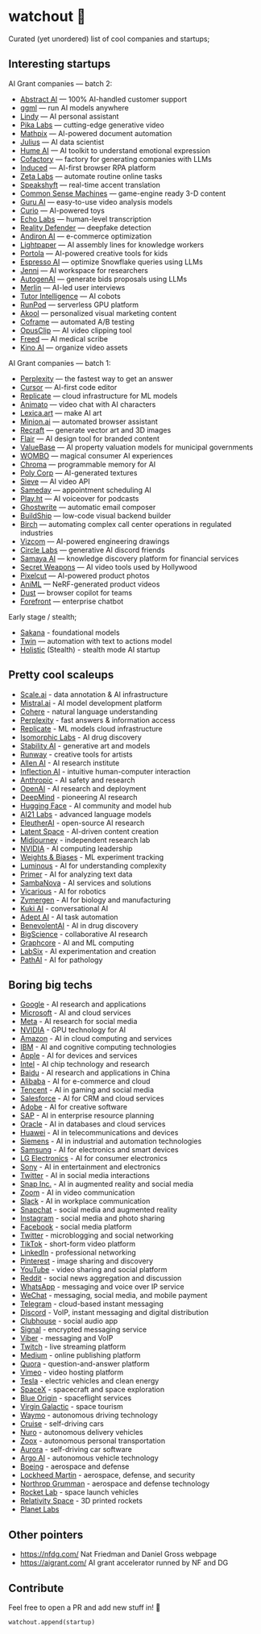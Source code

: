 # watchout 🪩
Curated (yet unordered) list of cool companies and startups;

## Interesting startups

AI Grant companies — batch 2:
- [Abstract AI](https://www.hiabstract.com/) — 100% AI-handled customer support
- [ggml](https://ggml.ai/) — run AI models anywhere
- [Lindy](https://www.lindy.ai/) — AI personal assistant
- [Pika Labs](https://www.pika.art/) — cutting-edge generative video
- [Mathpix](https://mathpix.com/) — AI-powered document automation
- [Julius](https://julius.ai/) — AI data scientist
- [Hume AI](https://hume.ai/) — AI toolkit to understand emotional expression
- [Cofactory](https://cofactory.ai/) — factory for generating companies with LLMs
- [Induced](https://www.induced.ai/) — AI-first browser RPA platform
- [Zeta Labs](https://www.zetalabs.ai/) — automate routine online tasks
- [Speakshyft](https://www.speakshyft.com/) — real-time accent translation
- [Common Sense Machines](https://www.csm.ai/) — game-engine ready 3-D content
- [Guru AI](https://www.getguru.ai/) — easy-to-use video analysis models
- [Curio](https://www.heycurio.com/) — AI-powered toys
- [Echo Labs](https://echolens.xyz/) — human-level transcription
- [Reality Defender](https://realitydefender.com/) — deepfake detection
- [Andiron AI](https://www.andiron.ai) — e-commerce optimization
- [Lightpaper](https://lightpaper.ai/) — AI assembly lines for knowledge workers
- [Portola](https://portola.ai/) — AI-powered creative tools for kids
- [Espresso AI](https://www.getespresso.ai/) — optimize Snowflake queries using LLMs
- [Jenni](https://jenni.ai/) — AI workspace for researchers
- [AutogenAI](https://autogenai.com/) — generate bids proposals using LLMs
- [Merlin](https://talktomerlin.com/) — AI-led user interviews
- [Tutor Intelligence](https://www.tutorintelligence.com/) — AI cobots
- [RunPod](https://www.runpod.io/) — serverless GPU platform
- [Akool](https://akool.com) — personalized visual marketing content
- [Coframe](https://coframe.ai/) — automated A/B testing
- [OpusClip](https://www.opus.pro/) — AI video clipping tool
- [Freed](https://www.getfreed.ai/) — AI medical scribe
- [Kino AI](https://trykino.com/) — organize video assets

AI Grant companies — batch 1:
- [Perplexity](https://perplexity.ai/) — the fastest way to get an answer
- [Cursor](https://cursor.so) — AI-first code editor
- [Replicate](https://replicate.com/) — cloud infrastructure for ML models
- [Animato](https://animato.ai/) — video chat with AI characters
- [Lexica.art](https://lexica.art) — make AI art
- [Minion.ai](https://minion.ai) — automated browser assistant
- [Recraft](https://recraft.ai/) — generate vector art and 3D images
- [Flair](https://flair.ai/) — AI design tool for branded content
- [ValueBase](https://valuebase.co) — AI property valuation models for municipal governments
- [WOMBO](https://w.ai/) — magical consumer AI experiences
- [Chroma](https://trychroma.com/) — programmable memory for AI
- [Poly Corp](https://withpoly.com/browse/textures) — AI-generated textures
- [Sieve](https://sievedata.com/) — AI video API
- [Sameday](https://gosameday.com) — appointment scheduling AI
- [Play.ht](https://play.ht) — AI voiceover for podcasts
- [Ghostwrite](https://ghostwrite.rip) — automatic email composer
- [BuildShip](https://buildship.com/) — low-code visual backend builder
- [Birch](https://birch.ai/) — automating complex call center operations in regulated industries
- [Vizcom](https://www.vizcom.ai/) — AI-powered engineering drawings
- [Circle Labs](https://circlelabs.xyz/) — generative AI discord friends
- [Samaya AI](https://samaya.ai/) — knowledge discovery platform for financial services
- [Secret Weapons](https://scrtwpns.com/) — AI video tools used by Hollywood
- [Pixelcut](https://www.pixelcut.ai/) — AI-powered product photos
- [AniML](https://www.animl.ai/) — NeRF-generated product videos
- [Dust](https://dust.tt/) — browser copilot for teams
- [Forefront](https://forefront.ai/) — enterprise chatbot

Early stage / stealth;
- [Sakana](https://sakana.ai) - foundational models
- [Twin](https://twin.so) — automation with text to actions model
- [Holistic](#) (Stealth) - stealth mode AI startup

## Pretty cool scaleups

- [Scale.ai](https://scale.ai) - data annotation & AI infrastructure
- [Mistral.ai](https://mistral.ai) - AI model development platform
- [Cohere](https://cohere.com) - natural language understanding
- [Perplexity](https://perplexity.ai) - fast answers & information access
- [Replicate](https://replicate.com) - ML models cloud infrastructure
- [Isomorphic Labs](https://isomorphiclabs.com) - AI drug discovery
- [Stability AI](https://stability.ai) - generative art and models
- [Runway](https://runwayml.com) - creative tools for artists
- [Allen AI](https://allenai.org) - AI research institute
- [Inflection AI](https://inflection.ai) - intuitive human-computer interaction
- [Anthropic](https://anthropic.com) - AI safety and research
- [OpenAI](https://openai.com) - AI research and deployment
- [DeepMind](https://deepmind.com) - pioneering AI research
- [Hugging Face](https://huggingface.co) - AI community and model hub
- [AI21 Labs](https://ai21.com) - advanced language models
- [EleutherAI](https://eleuther.ai) - open-source AI research
- [Latent Space](https://latentspace.com) - AI-driven content creation
- [Midjourney](https://midjourney.com) - independent research lab
- [NVIDIA](https://nvidia.com) - AI computing leadership
- [Weights & Biases](https://wandb.ai) - ML experiment tracking
- [Luminous](https://luminous.com) - AI for understanding complexity
- [Primer](https://primer.ai) - AI for analyzing text data
- [SambaNova](https://sambanova.ai) - AI services and solutions
- [Vicarious](https://vicarious.com) - AI for robotics
- [Zymergen](https://zymergen.com) - AI for biology and manufacturing
- [Kuki AI](https://kuki.ai) - conversational AI
- [Adept AI](https://adept.ai) - AI task automation
- [BenevolentAI](https://benevolent.ai) - AI in drug discovery
- [BigScience](https://bigscience.huggingface.co) - collaborative AI research
- [Graphcore](https://graphcore.ai) - AI and ML computing
- [LabSix](https://labsix.com) - AI experimentation and creation
- [PathAI](https://pathai.com) - AI for pathology

## Boring big techs

- [Google](https://google.com) - AI research and applications
- [Microsoft](https://microsoft.com) - AI and cloud services
- [Meta](https://meta.com) - AI research for social media
- [NVIDIA](https://nvidia.com) - GPU technology for AI
- [Amazon](https://amazon.com) - AI in cloud computing and services
- [IBM](https://ibm.com) - AI and cognitive computing technologies
- [Apple](https://apple.com) - AI for devices and services
- [Intel](https://intel.com) - AI chip technology and research
- [Baidu](https://baidu.com) - AI research and applications in China
- [Alibaba](https://alibaba.com) - AI for e-commerce and cloud
- [Tencent](https://tencent.com) - AI in gaming and social media
- [Salesforce](https://salesforce.com) - AI for CRM and cloud services
- [Adobe](https://adobe.com) - AI for creative software
- [SAP](https://sap.com) - AI in enterprise resource planning
- [Oracle](https://oracle.com) - AI in databases and cloud services
- [Huawei](https://huawei.com) - AI in telecommunications and devices
- [Siemens](https://siemens.com) - AI in industrial and automation technologies
- [Samsung](https://samsung.com) - AI for electronics and smart devices
- [LG Electronics](https://lg.com) - AI for consumer electronics
- [Sony](https://sony.com) - AI in entertainment and electronics
- [Twitter](https://twitter.com) - AI in social media interactions
- [Snap Inc.](https://snap.com) - AI in augmented reality and social media
- [Zoom](https://zoom.us) - AI in video communication
- [Slack](https://slack.com) - AI in workplace communication
- [Snapchat](https://snapchat.com) - social media and augmented reality
- [Instagram](https://instagram.com) - social media and photo sharing
- [Facebook](https://facebook.com) - social media platform
- [Twitter](https://twitter.com) - microblogging and social networking
- [TikTok](https://tiktok.com) - short-form video platform
- [LinkedIn](https://linkedin.com) - professional networking
- [Pinterest](https://pinterest.com) - image sharing and discovery
- [YouTube](https://youtube.com) - video sharing and social platform
- [Reddit](https://reddit.com) - social news aggregation and discussion
- [WhatsApp](https://whatsapp.com) - messaging and voice over IP service
- [WeChat](https://wechat.com) - messaging, social media, and mobile payment
- [Telegram](https://telegram.org) - cloud-based instant messaging
- [Discord](https://discord.com) - VoIP, instant messaging and digital distribution
- [Clubhouse](https://joinclubhouse.com) - social audio app
- [Signal](https://signal.org) - encrypted messaging service
- [Viber](https://viber.com) - messaging and VoIP
- [Twitch](https://twitch.tv) - live streaming platform
- [Medium](https://medium.com) - online publishing platform
- [Quora](https://quora.com) - question-and-answer platform
- [Vimeo](https://vimeo.com) - video hosting platform
- [Tesla](https://tesla.com) - electric vehicles and clean energy
- [SpaceX](https://spacex.com) - spacecraft and space exploration
- [Blue Origin](https://blueorigin.com) - spaceflight services
- [Virgin Galactic](https://virgingalactic.com) - space tourism
- [Waymo](https://waymo.com) - autonomous driving technology
- [Cruise](https://getcruise.com) - self-driving cars
- [Nuro](https://nuro.ai) - autonomous delivery vehicles
- [Zoox](https://zoox.com) - autonomous personal transportation
- [Aurora](https://aurora.tech) - self-driving car software
- [Argo AI](https://argo.ai) - autonomous vehicle technology
- [Boeing](https://boeing.com) - aerospace and defense
- [Lockheed Martin](https://lockheedmartin.com) - aerospace, defense, and security
- [Northrop Grumman](https://northropgrumman.com) - aerospace and defense technology
- [Rocket Lab](https://rocketlabusa.com) - space launch vehicles
- [Relativity Space](https://relativityspace.com) - 3D printed rockets
- [Planet Labs](https://planet.com)

## Other pointers
- https://nfdg.com/ Nat Friedman and Daniel Gross webpage
- https://aigrant.com/ AI grant accelerator runned by NF and DG

## Contribute
Feel free to open a PR and add new stuff in! 🥳
```python
watchout.append(startup)
```